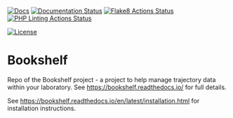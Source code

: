 [![Docs](https://img.shields.io/badge/docs-bookshelf.readthedocs.io-blueviolet)](https://bookshelf.readthedocs.io)
[![Documentation Status](https://readthedocs.org/projects/bookshelf/badge/?version=latest)](https://bookshelf.readthedocs.io/en/latest/?badge=latest)
[![Flake8 Actions Status](https://github.com/bigginlab/Bookshelf/workflows/flake8/badge.svg)](https://github.com/bigginlab/Bookshelf/actions/flake8)
[![PHP Linting Actions Status](https://github.com/bigginlab/Bookshelf/workflows/phplint/badge.svg)](https://github.com/bigginlab/Bookshelf/actions/phplint)

[![License](https://img.shields.io/github/license/bigginlab/bookshelf?color=%2333BBFF)](https://opensource.org/licenses/lgpl-license)

# Bookshelf
Repo of the Bookshelf project - a project to help manage trajectory data within your laboratory.  See https://bookshelf.readthedocs.io/ for full details.

See https://bookshelf.readthedocs.io/en/latest/installation.html for installation instructions.

